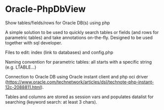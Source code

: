 # Oracle-PhpDbView
Show tables/fields/rows for Oracle DB(s) using php

A simple solution to be used to quickly search tables or fields (and rows for parametric tables) and take annotations on-the-fly.
Designed to be used together with sql developer.

Files to edit: index (link to databases) and config.php

Naming convention for parametric tables: all starts with a specific string (e.g. LTABLE...)

Connection to Oracle DB using Oracle instant client and php oci driver (https://www.oracle.com/technetwork/articles/dsl/technote-php-instant-12c-2088811.html).

Tables and columns are stored as session vars and populates datalist for searching (keyword search: at least 3 chars).
